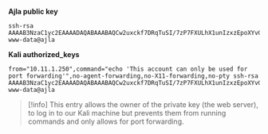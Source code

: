 **Ajla public key**
```
ssh-rsa AAAAB3NzaC1yc2EAAAADAQABAAABAQCw2uxckf7DRqTuSI/7zP7FXULhX1unIzxzEpoXYvGPzu0My5Mpp2rcpmYBxVD12TnaGiWGztZxOQ4G7xV1+YMi/F54Zk7fT3i3S56BXXhzjE/EWKLc0nFc1xXZjbb8q0l2AvDvHPAK4Vi+hyNpihYvD+RCi63rbrx82fom9Bs3Z0PweeqG6XK6DAsPCaZBArqIhOb1w6A11fNGRCa/vtgji6QgHaqbfrP82v0CQDCBiy5DyDipyfl/3ClOw8lUy/+1rqJs6DvLf2XfYMl9AO0KnLjfufSh+6ymIhG1JKxDjk0zKgsfUy76uW3QPzMhaRzbRIy40IrFIegOlmRrLIQv www-data@ajla
```

**Kali authorized_keys**
```
from="10.11.1.250",command="echo 'This account can only be used for port forwarding'",no-agent-forwarding,no-X11-forwarding,no-pty ssh-rsa AAAAB3NzaC1yc2EAAAADAQABAAABAQCw2uxckf7DRqTuSI/7zP7FXULhX1unIzxzEpoXYvGPzu0My5Mpp2rcpmYBxVD12TnaGiWGztZxOQ4G7xV1+YMi/F54Zk7fT3i3S56BXXhzjE/EWKLc0nFc1xXZjbb8q0l2AvDvHPAK4Vi+hyNpihYvD+RCi63rbrx82fom9Bs3Z0PweeqG6XK6DAsPCaZBArqIhOb1w6A11fNGRCa/vtgji6QgHaqbfrP82v0CQDCBiy5DyDipyfl/3ClOw8lUy/+1rqJs6DvLf2XfYMl9AO0KnLjfufSh+6ymIhG1JKxDjk0zKgsfUy76uW3QPzMhaRzbRIy40IrFIegOlmRrLIQv www-data@ajla
```

> [!info] 
>  This entry allows the owner of the private key (the web server), to log in to our Kali machine but prevents them from running commands and only allows for port forwarding.